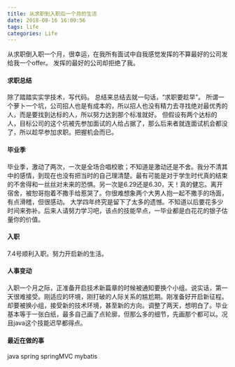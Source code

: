```yaml
---
title: 从求职到入职后一个月的生活
date: 2018-08-16 16:00:56
tags: life
categories: Life
---
```

从求职倒入职一个月，很幸运，在我所有面试中自我感觉发挥的不算最好的公司发给我一个offer。
发挥的最好的公司却拒绝了我。
<!--more-->
#### 求职总结
除了踏踏实实学技术，写代码。
总结来总结去就一句话，“求职要趁早”。
所谓一个萝卜一个坑，公司招人也是有成本的，所以招人也没有精力去寻找绝对最优秀的人，而是要找到达标的人，所以努力达到那个标准就好。
但假设有两个达标的人，目标公司的这个坑被先参加面试的人给占据了，那么后来者就连面试机会都没了，所以趁早参加求职。把握机会而已。

#### 毕业季
毕业季，激动了两次，一次是全场合唱校歌；不知道是激动还是不舍。我分不清其中的感情，到现在也没有把当时的自己理清楚。最有可能是对于学生时代真的结束的不舍得和一丝丝对未来的恐惧。另一次是6.29还是6.30，天！真的健忘。离开宿舍，被恕哥抱着不撒手给惹哭了。你很难想象两个大男人抱一起不撒手的场面，有点滑稽，但很感动。
大学四年终究是留下了太多的遗憾。不知道以后要花多少时间来弥补。后来人请努力学习吧，该点的技能早点，一毕业都是白花花的银子估量你的价值。

#### 入职
7.4号顺利入职。努力开启新的生活。

#### 人事变动
入职一个月之际，正准备开启技术新篇章的时候被通知要换个小组。说实话，第一天很难接受。刚适应的环境，刚打破的人际关系的尴尬期。刚准备好开启新征程。却要被换小组，接受新的技术环境，甚至新的方向。调整了两天，想明白了。毕业基本等于一张白纸，最多自己画了点轮廓，但那么多的细节，先画那个都可以。况且java这个技能迟早都得点。

#### 最近在做的事
java spring springMVC  mybatis